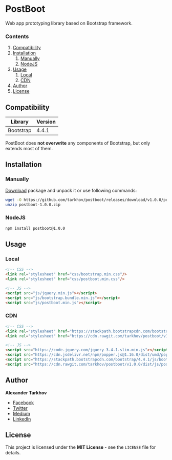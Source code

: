 # PostBoot

Web app prototyping library based on Bootstrap framework.

### Contents

1. [Compatibility](#compatibility)
2. [Installation](#installation)
   1. [Manually](#manually)
   2. [NodeJS](#nodejs)
3. [Usage](#usage)
   1. [Local](#local)
   2. [CDN](#cdn)
4. [Author](#author)
5. [License](#license)

## Compatibility

Library | Version
------- | -------
Bootstrap | 4.4.1

PostBoot does **not overwrite** any components of Bootstrap, but only extends most of them.

## Installation

### Manually

[Download](https://github.com/tarkhov/postboot/releases/download/v1.0.0/postboot-1.0.0.zip) package and unpack it or use following commands:

```bash
wget -O https://github.com/tarkhov/postboot/releases/download/v1.0.0/postboot-1.0.0.zip
unzip postboot-1.0.0.zip
```

### NodeJS

```bash
npm install postboot@1.0.0
```

## Usage

### Local

```html
<!-- CSS -->
<link rel="stylesheet" href="css/bootstrap.min.css"/>
<link rel="stylesheet" href="css/postboot.min.css"/>

<!-- JS -->
<script src="js/jquery.min.js"></script>
<script src="js/bootstrap.bundle.min.js"></script>
<script src="js/postboot.min.js"></script>
```

### CDN

```html
<!-- CSS -->
<link rel="stylesheet" href="https://stackpath.bootstrapcdn.com/bootstrap/4.4.1/css/bootstrap.min.css">
<link rel="stylesheet" href="https://cdn.rawgit.com/tarkhov/postboot/v1.0.0/dist/css/postboot.min.css">

<!-- JS -->
<script src="https://code.jquery.com/jquery-3.4.1.slim.min.js"></script>
<script src="https://cdn.jsdelivr.net/npm/popper.js@1.16.0/dist/umd/popper.min.js"></script>
<script src="https://stackpath.bootstrapcdn.com/bootstrap/4.4.1/js/bootstrap.min.js"></script>
<script src="https://cdn.rawgit.com/tarkhov/postboot/v1.0.0/dist/js/postboot.min.js"></script>
```

## Author

**Alexander Tarkhov**

* [Facebook](https://www.facebook.com/alex.tarkhov)
* [Twitter](https://twitter.com/alextarkhov)
* [Medium](https://medium.com/@tarkhov)
* [LinkedIn](https://www.linkedin.com/in/tarkhov/)

## License

This project is licensed under the **MIT License** - see the `LICENSE` file for details.
